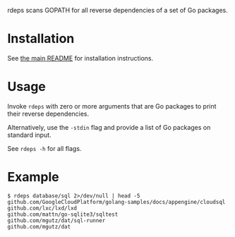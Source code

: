 rdeps scans GOPATH for all reverse dependencies of a set of Go
packages.

# Installation

See [the main README](https://github.com/dominikh/go-tools#installation) for installation instructions.

# Usage

Invoke `rdeps` with zero or more arguments that are Go packages to
print their reverse dependencies.

Alternatively, use the `-stdin` flag and provide a list of Go packages
on standard input.

See `rdeps -h` for all flags.

# Example

```
$ rdeps database/sql 2>/dev/null | head -5
github.com/GoogleCloudPlatform/golang-samples/docs/appengine/cloudsql
github.com/lxc/lxd/lxd
github.com/mattn/go-sqlite3/sqltest
github.com/mgutz/dat/sql-runner
github.com/mgutz/dat
```
